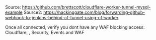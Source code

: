Source: https://github.com/brettscott/cloudflare-worker-tunnel-mysql-example
Source2: <https://hackinggate.com/blog/forwarding-github-webhook-to-jenkins-behind-cf-tunnel-using-cf-worker>

Once all connected, verify you dont have any WAF blocking access:
Cloudflare, <domain>, Security, Events and WAF
